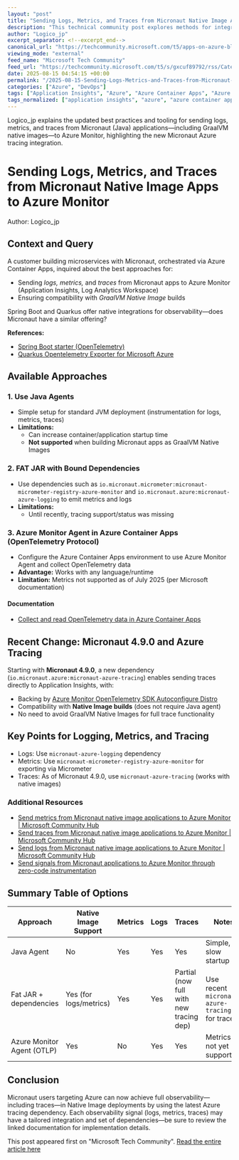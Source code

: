 ```yaml
---
layout: "post"
title: "Sending Logs, Metrics, and Traces from Micronaut Native Image Apps to Azure Monitor"
description: "This technical community post explores methods for integrating Micronaut-based microservices—specifically those compiled as GraalVM Native Images and orchestrated on Azure Container Apps—with Azure Monitor (including Application Insights and Log Analytics Workspace). It summarizes options to transmit logs, metrics, and traces, evaluates recent developments such as the new Micronaut azure-tracing dependency, and points to relevant guides and Microsoft documentation for Java observability scenarios."
author: "Logico_jp"
excerpt_separator: <!--excerpt_end-->
canonical_url: "https://techcommunity.microsoft.com/t5/apps-on-azure-blog/send-signals-from-micronaut-native-image-applications-to-azure/ba-p/4443735"
viewing_mode: "external"
feed_name: "Microsoft Tech Community"
feed_url: "https://techcommunity.microsoft.com/t5/s/gxcuf89792/rss/Category?category.id=Azure"
date: 2025-08-15 04:54:15 +00:00
permalink: "/2025-08-15-Sending-Logs-Metrics-and-Traces-from-Micronaut-Native-Image-Apps-to-Azure-Monitor.html"
categories: ["Azure", "DevOps"]
tags: ["Application Insights", "Azure", "Azure Container Apps", "Azure Monitor", "Azure Monitor Agent", "Community", "DevOps", "Fat JAR", "GraalVM Native Image", "Java", "Java Agents", "Log Analytics", "Logging", "Metrics", "Micronaut", "Micronaut Azure Tracing", "Observability", "OpenTelemetry", "SDK Autoconfigure Distro", "Tracing"]
tags_normalized: ["application insights", "azure", "azure container apps", "azure monitor", "azure monitor agent", "community", "devops", "fat jar", "graalvm native image", "java", "java agents", "log analytics", "logging", "metrics", "micronaut", "micronaut azure tracing", "observability", "opentelemetry", "sdk autoconfigure distro", "tracing"]
---
```


Logico_jp explains the updated best practices and tooling for sending logs, metrics, and traces from Micronaut (Java) applications—including GraalVM native images—to Azure Monitor, highlighting the new Micronaut Azure tracing integration.<!--excerpt_end-->

# Sending Logs, Metrics, and Traces from Micronaut Native Image Apps to Azure Monitor

Author: Logico_jp

## Context and Query

A customer building microservices with Micronaut, orchestrated via Azure Container Apps, inquired about the best approaches for:

- Sending *logs, metrics,* and *traces* from Micronaut apps to Azure Monitor (Application Insights, Log Analytics Workspace)
- Ensuring compatibility with *GraalVM Native Image* builds

Spring Boot and Quarkus offer native integrations for observability—does Micronaut have a similar offering?

**References:**

- [Spring Boot starter (OpenTelemetry)](https://opentelemetry.io/docs/zero-code/java/spring-boot-starter/)
- [Quarkus Opentelemetry Exporter for Microsoft Azure](https://docs.quarkiverse.io/quarkus-opentelemetry-exporter/dev/quarkus-opentelemetry-exporter-azure.html)

## Available Approaches

### 1. Use Java Agents

- Simple setup for standard JVM deployment (instrumentation for logs, metrics, traces)
- **Limitations:**
  - Can increase container/application startup time
  - **Not supported** when building Micronaut apps as GraalVM Native Images

### 2. FAT JAR with Bound Dependencies

- Use dependencies such as `io.micronaut.micrometer:micronaut-micrometer-registry-azure-monitor` and `io.micronaut.azure:micronaut-azure-logging` to emit metrics and logs
- **Limitations:**
  - Until recently, tracing support/status was missing

### 3. Azure Monitor Agent in Azure Container Apps (OpenTelemetry Protocol)

- Configure the Azure Container Apps environment to use Azure Monitor Agent and collect OpenTelemetry data
- **Advantage:** Works with any language/runtime
- **Limitation:** Metrics not supported as of July 2025 (per Microsoft documentation)

#### Documentation

- [Collect and read OpenTelemetry data in Azure Container Apps](https://learn.microsoft.com/azure/container-apps/opentelemetry-agents)

## Recent Change: Micronaut 4.9.0 and Azure Tracing

Starting with **Micronaut 4.9.0**, a new dependency (`io.micronaut.azure:micronaut-azure-tracing`) enables sending traces directly to Application Insights, with:

- Backing by [Azure Monitor OpenTelemetry SDK Autoconfigure Distro](https://learn.microsoft.com/java/api/overview/azure/monitor-opentelemetry-autoconfigure-readme?view=azure-java-stable)
- Compatibility with **Native Image builds** (does not require Java agent)
- No need to avoid GraalVM Native Images for full trace functionality

## Key Points for Logging, Metrics, and Tracing

- Logs: Use `micronaut-azure-logging` dependency
- Metrics: Use `micronaut-micrometer-registry-azure-monitor` for exporting via Micrometer
- Traces: As of Micronaut 4.9.0, use `micronaut-azure-tracing` (works with native images)

### Additional Resources

- [Send metrics from Micronaut native image applications to Azure Monitor | Microsoft Community Hub](https://techcommunity.microsoft.com/blog/appsonazureblog/send-metrics-from-micronaut-native-image-applications-to-azure-monitor/4443763)
- [Send traces from Micronaut native image applications to Azure Monitor | Microsoft Community Hub](https://techcommunity.microsoft.com/blog/appsonazureblog/send-traces-from-micronaut-native-image-applications-to-azure-monitor/4443791)
- [Send logs from Micronaut native image applications to Azure Monitor | Microsoft Community Hub](https://techcommunity.microsoft.com/blog/appsonazureblog/send-logs-from-micronaut-native-image-applications-to-azure-monitor/4443867)
- [Send signals from Micronaut applications to Azure Monitor through zero-code instrumentation](https://techcommunity.microsoft.com/blog/appsonazureblog/send-signals-from-micronaut-applications-to-azure-monitor-through-zero-code-inst/4443884)

## Summary Table of Options

| Approach | Native Image Support | Metrics | Logs | Traces | Notes |
|----------|---------------------|---------|------|--------|-------|
| Java Agent | No | Yes | Yes | Yes | Simple, slow startup |
| Fat JAR + dependencies | Yes (for logs/metrics) | Yes | Yes | Partial (now full with new tracing dep) | Use recent `micronaut-azure-tracing` for traces |
| Azure Monitor Agent (OTLP) | Yes | No | Yes | Yes | Metrics not yet supported |

## Conclusion

Micronaut users targeting Azure can now achieve full observability—including traces—in Native Image deployments by using the latest Azure tracing dependency. Each observability signal (logs, metrics, traces) may have a tailored integration and set of dependencies—be sure to review the linked documentation for implementation details.

This post appeared first on "Microsoft Tech Community". [Read the entire article here](https://techcommunity.microsoft.com/t5/apps-on-azure-blog/send-signals-from-micronaut-native-image-applications-to-azure/ba-p/4443735)
